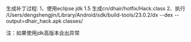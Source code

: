 生成补丁过程:
1、使用eclipse jdk 1.5 生成cn/dhair/hotfix/Hack.class
2、执行
/Users/dengshengjin/Library/Android/sdk/build-tools/23.0.2/dx --dex --output=dhair_hack.apk classes/

注：如果使用jdk高版本会出异常